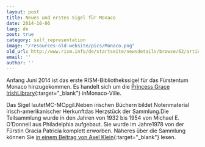 ```yaml
---
layout: post
title: Neues und erstes Sigel für Monaco
date: 2014-10-06
lang: de
post: true
category: self_representation
image: "/resources-old-website/pics/Monaco.png"
old_url: http://www.rism.info/de/startseite/newsdetails/browse/62/article/64/new-and-first-siglum-for-monaco.html
email: ''
author: ''
---
```



Anfang Juni 2014 ist das erste RISM-Bibliothekssigel für das Fürstentum Monaco hinzugekommen. Es handelt sich um die [Princess Grace IrishLibrary](http://www.pgil.mc/){:target="_blank"} inMonaco-Ville.

Das Sigel lautetMC-MCpgil.Neben irischen Büchern bildet Notenmaterial irisch-amerikanischer Herkunftdas Herzstück der Sammlung.Die Teilsammlung wurde in den Jahren von 1932 bis 1954 von Michael E. O’Donnell aus Philadelphia aufgebaut. Sie wurde im Jahre1978 von der Fürstin Gracia Patricia komplett erworben. Näheres über die Sammlung können Sie [in einem Beitrag von Axel Klein](http://www.pgil.mc/princess-grace-s-collection-of-irish-american-sheet-music){:target="_blank"} lesen.



